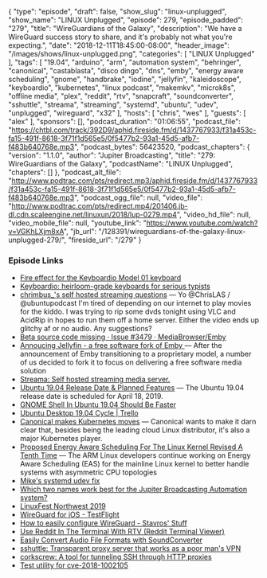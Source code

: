 {
  "type": "episode",
  "draft": false,
  "show_slug": "linux-unplugged",
  "show_name": "LINUX Unplugged",
  "episode": 279,
  "episode_padded": "279",
  "title": "WireGuardians of the Galaxy",
  "description": "We have a WireGuard success story to share, and it's probably not what you're expecting.",
  "date": "2018-12-11T18:45:00-08:00",
  "header_image": "/images/shows/linux-unplugged.png",
  "categories": [
    "LINUX Unplugged"
  ],
  "tags": [
    "19.04",
    "arduino",
    "arm",
    "automation system",
    "behringer",
    "canonical",
    "castablasta",
    "disco dingo",
    "dns",
    "emby",
    "energy aware scheduling",
    "gnome",
    "handbrake",
    "iodine",
    "jellyfin",
    "kaleidoscope",
    "keyboardio",
    "kubernetes",
    "linux podcast",
    "makemkv",
    "microk8s",
    "offline media",
    "plex",
    "reddit",
    "rtv",
    "snapcraft",
    "soundconverter",
    "sshuttle",
    "streama",
    "streaming",
    "systemd",
    "ubuntu",
    "udev",
    "unplugged",
    "wireguard",
    "x32"
  ],
  "hosts": [
    "chris",
    "wes"
  ],
  "guests": [
    "alex"
  ],
  "sponsors": [],
  "podcast_duration": "01:06:55",
  "podcast_file": "https://chtbl.com/track/392D9/aphid.fireside.fm/d/1437767933/f31a453c-fa15-491f-8618-3f71f1d565e5/0f5477b2-93a1-45d5-afb7-f483b640768e.mp3",
  "podcast_bytes": 56423520,
  "podcast_chapters": {
    "version": "1.1.0",
    "author": "Jupiter Broadcasting",
    "title": "279: WireGuardians of the Galaxy",
    "podcastName": "LINUX Unplugged",
    "chapters": []
  },
  "podcast_alt_file": "http://www.podtrac.com/pts/redirect.mp3/aphid.fireside.fm/d/1437767933/f31a453c-fa15-491f-8618-3f71f1d565e5/0f5477b2-93a1-45d5-afb7-f483b640768e.mp3",
  "podcast_ogg_file": null,
  "video_file": "http://www.podtrac.com/pts/redirect.mp4/201406.jb-dl.cdn.scaleengine.net/linuxun/2018/lup-0279.mp4",
  "video_hd_file": null,
  "video_mobile_file": null,
  "youtube_link": "https://www.youtube.com/watch?v=VGKhLXjm8xA",
  "jb_url": "/128391/wireguardians-of-the-galaxy-linux-unplugged-279/",
  "fireside_url": "/279"
}


### Episode Links

  * [Fire effect for the Keyboardio Model 01 keyboard](https://github.com/kevinr/Kaleidoscope-LED-Fire "Fire effect for the Keyboardio Model 01 keyboard")
  * [Keyboardio: heirloom-grade keyboards for serious typists](https://shop.keyboard.io/ "Keyboardio: heirloom-grade keyboards for serious typists")
  * [chrimbus_'s self hosted streaming questions](https://twitter.com/chrimbus_/status/1069448012609536000 "chrimbus_'s self hosted streaming questions") — Yo @ChrisLAS / @ubuntupodcast I'm tired of depending on our internet to play movies for the kiddo. I was trying to rip some dvds tonight using VLC and AcidRip in hopes to run them off a home server. Either the video ends up glitchy af or no audio. Any suggestions?
  * [Beta source code missing · Issue #3479 · MediaBrowser/Emby](https://github.com/MediaBrowser/Emby/issues/3479#issuecomment-444985456 "Beta source code missing · Issue #3479 · MediaBrowser/Emby")
  * [Annoucing Jellyfin - a free software fork of Emby ](https://www.reddit.com/r/emby/comments/a545g9/annoucing_jellyfin_a_free_software_fork_of_emby/?st=JPJTPL0P&sh=3b62c463 "Annoucing Jellyfin - a free software fork of Emby ") — After the announcement of Emby transitioning to a proprietary model, a number of us decided to fork it to focus on delivering a free software media solution
  * [Streama: Self hosted streaming media server.](https://github.com/streamaserver/streama "Streama: Self hosted streaming media server.")
  * [Ubuntu 19.04 Release Date & Planned Features](https://www.omgubuntu.co.uk/2018/11/ubuntu-19-04-release-features "Ubuntu 19.04 Release Date & Planned Features") — The Ubuntu 19.04 release date is scheduled for April 18, 2019.
  * [GNOME Shell In Ubuntu 19.04 Should Be Faster](https://www.phoronix.com/scan.php?page=news_item&px=Ubuntu-19.04-Faster-GNOME-More "GNOME Shell In Ubuntu 19.04 Should Be Faster")
  * [Ubuntu Desktop 19.04 Cycle | Trello](https://trello.com/b/RHiGQXZJ/ubuntu-desktop-1904-cycle "Ubuntu Desktop 19.04 Cycle | Trello")
  * [​Canonical makes Kubernetes moves](https://www.zdnet.com/article/canonical-makes-kubernetes-moves/ "​Canonical makes Kubernetes moves") — Canonical wants to make it darn clear that, besides being the leading cloud Linux distributor, it's also a major Kubernetes player.
  * [Proposed Energy Aware Scheduling For The Linux Kernel Revised A Tenth Time](https://www.phoronix.com/scan.php?page=news_item&px=Linux-Energy-Aware-Sched-ARM-10 "Proposed Energy Aware Scheduling For The Linux Kernel Revised A Tenth Time") — The ARM Linux developers continue working on Energy Aware Scheduling (EAS) for the mainline Linux kernel to better handle systems with asymmetric CPU topologies
  * [Mike's systemd udev fix](https://pastebin.com/7y2ex0sJ "Mike's systemd udev fix")
  * [Which two names work best for the Jupiter Broadcasting Automation system?](https://www.strawpoll.me/16842741/r "Which two names work best for the Jupiter Broadcasting Automation system?")
  * [LinuxFest Northwest 2019](https://linuxfestnorthwest.org/conferences/2019 "LinuxFest Northwest 2019")
  * [WireGuard for iOS - TestFlight](https://lists.zx2c4.com/pipermail/wireguard/2018-November/003526.html "WireGuard for iOS - TestFlight")
  * [How to easily configure WireGuard - Stavros' Stuff](https://www.stavros.io/posts/how-to-configure-wireguard/ "How to easily configure WireGuard - Stavros' Stuff")
  * [Use Reddit In The Terminal With RTV (Reddit Terminal Viewer)](https://www.linuxuprising.com/2018/12/use-reddit-in-terminal-with-rtv-reddit.html "Use Reddit In The Terminal With RTV \(Reddit Terminal Viewer\)")
  * [Easily Convert Audio File Formats with SoundConverter](https://itsfoss.com/sound-converter-linux/ "Easily Convert Audio File Formats with SoundConverter")
  * [sshuttle: Transparent proxy server that works as a poor man's VPN](https://github.com/sshuttle/sshuttle "sshuttle: Transparent proxy server that works as a poor man's VPN")
  * [corkscrew: A tool for tunneling SSH through HTTP proxies](https://github.com/bryanpkc/corkscrew "corkscrew: A tool for tunneling SSH through HTTP proxies")
  * [Test utility for cve-2018-1002105](https://github.com/gravitational/cve-2018-1002105 "Test utility for cve-2018-1002105")


